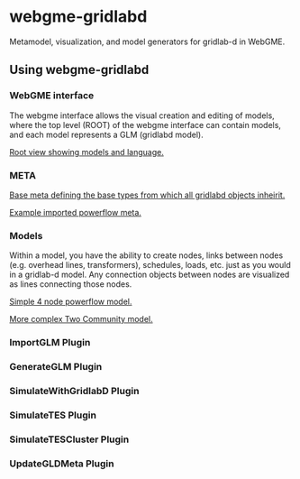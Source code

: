 # webgme-gridlabd

Metamodel, visualization, and model generators for gridlab-d in
WebGME.

## Using webgme-gridlabd

### WebGME interface

The webgme interface allows the visual creation and editing of models,
where the top level (ROOT) of the webgme interface can contain models,
and each model represents a GLM (gridlabd model).

[Root view showing models and language.](./images/models.png)

### META

[Base meta defining the base types from which all gridlabd objects inheirit.](./images/baseMeta.png)

[Example imported powerflow meta.](./images/powerflowMeta.png)

### Models

Within a model, you have the ability to create nodes, links between
nodes (e.g. overhead lines, transformers), schedules, loads, etc. just
as you would in a gridlab-d model. Any connection objects between
nodes are visualized as lines connecting those nodes.

[Simple 4 node powerflow model.](./images/simpleModel.png)

[More complex Two Community model.](./images/simpleModel.png)

### ImportGLM Plugin

### GenerateGLM Plugin

### SimulateWithGridlabD Plugin

### SimulateTES Plugin

### SimulateTESCluster Plugin

### UpdateGLDMeta Plugin
